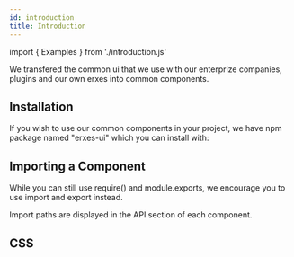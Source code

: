 ```yaml
---
id: introduction
title: Introduction
---
```


import { Examples } from './introduction.js'

<p>We transfered the common ui that we use with our enterprize companies, plugins and our own erxes into common components.</p>

## Installation

<p>If you wish to use our common components in your project, we have npm package named "erxes-ui" which you can install with: </p>
<Examples type="install" />


## Importing a Component

<p>While you can still use require() and module.exports, we encourage you to use import and export instead.</p>
<p>Import paths are displayed in the API section of each component.</p>

<Examples type="import" />

## CSS

<p></p>
<Examples type="css" />


<!-- ## Passing a prop

<p>You can pass props that play a role to the component. For inctance, we change the button style by passing <code>btnStyle</code> prop. You can see the difference below.</p> -->

<!-- <Examples /> -->

<!-- ### Overview

- [Overview](/overview/overview)
- [Architecture Overview](/overview/architecture-overview)
- [Deployment Overview](/overview/deployment-overview)
- [Integrations Overview](/overview/integrations-overview)

### User's Guide

- [Subscription getting started](/user/subscription-getting-started)
- [Initial setup](/user/initial-setup)
- [General settings](/user/general-settings)
- [Import](/user/import)
- [Team Inbox](/user/team-inbox)
- [Knowledge Base](/user/knowledge-base)
- [Popups](/user/popups)
- [Script installation](/user/script-install)
- [Contacts](/user/contacts)
- [Segments](/user/segments)
- [Sales pipeline](/user/sales-pipeline)
- [Engage](/user/engage)
- [Insights](/user/insights)
- [Profile settings](/user/profile-settings)
- [Notifications](/user/notification)
- [Mobile Apps](/user/mobile-apps)

### Installation Guide

- [Ubuntu 18.04](/installation/ubuntu)
- [Docker](/installation/docker)
- [Upgrade](/installation/upgrade)

### Administrator's guide

- [Creating first user](/administrator/creating-first-user)
- [Environment Variables](/administrator/environment-variables)
- [System configs](/administrator/system-config)
- [Migration](/administrator/migration)

### Developer's guide

- [Developer](/developer/developer)
- [Contributing](/developer/contributing)
- [GraphQL API](/developer/graphql-api)
- [Push Notifications](/developer/push-notifications)
- [Android SDK](/developer/android-sdk)
- [iOS SDK](/developer/ios-sdk)
- [Troubleshooting](/developer/troubleshooting) -->
